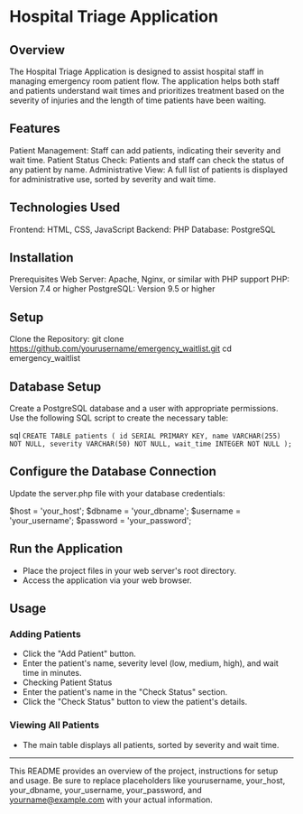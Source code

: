 # Hospital Triage Application

## Overview
The Hospital Triage Application is designed to assist hospital staff in managing emergency room patient flow. The application helps both staff and patients understand wait times and prioritizes treatment based on the severity of injuries and the length of time patients have been waiting.

## Features
Patient Management: Staff can add patients, indicating their severity and wait time.
Patient Status Check: Patients and staff can check the status of any patient by name.
Administrative View: A full list of patients is displayed for administrative use, sorted by severity and wait time.

## Technologies Used
Frontend: HTML, CSS, JavaScript
Backend: PHP
Database: PostgreSQL

## Installation
Prerequisites
Web Server: Apache, Nginx, or similar with PHP support
PHP: Version 7.4 or higher
PostgreSQL: Version 9.5 or higher

## Setup
Clone the Repository: 
git clone https://github.com/yourusername/emergency_waitlist.git
cd emergency_waitlist

## Database Setup
Create a PostgreSQL database and a user with appropriate permissions.
Use the following SQL script to create the necessary table:

sql ```CREATE TABLE patients (
    id SERIAL PRIMARY KEY,
    name VARCHAR(255) NOT NULL,
    severity VARCHAR(50) NOT NULL,
    wait_time INTEGER NOT NULL
);```

## Configure the Database Connection
Update the server.php file with your database credentials:

$host = 'your_host';
$dbname = 'your_dbname';
$username = 'your_username';
$password = 'your_password';

## Run the Application
- Place the project files in your web server's root directory.
- Access the application via your web browser.

## Usage
### Adding Patients
- Click the "Add Patient" button.
- Enter the patient's name, severity level (low, medium, high), and wait time in minutes.
- Checking Patient Status
- Enter the patient's name in the "Check Status" section.
- Click the "Check Status" button to view the patient's details.
  
### Viewing All Patients
- The main table displays all patients, sorted by severity and wait time.


_______________________________________________

This README provides an overview of the project, instructions for setup and usage. Be sure to replace placeholders like yourusername, your_host, your_dbname, your_username, your_password, and yourname@example.com with your actual information.
